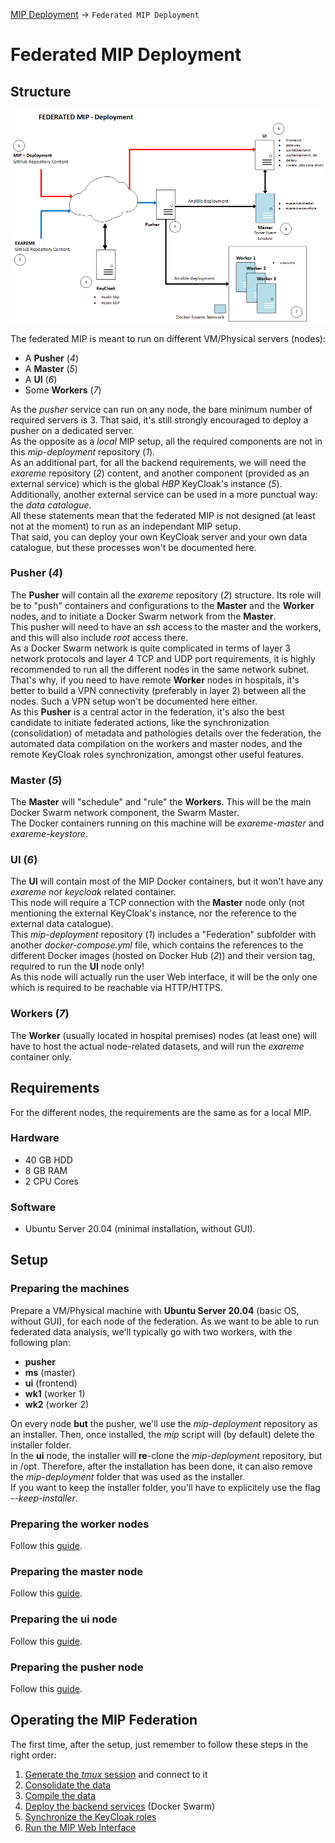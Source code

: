<a href="../README.md#FederatedDeployment">MIP Deployment</a> -> `Federated MIP Deployment`

# Federated MIP Deployment
## Structure
![MIP Federated Deployment Scheme](MIP_Federated_Deployment_II.png)

The federated MIP is meant to run on different VM/Physical servers (nodes):

* A **Pusher** (*4*)
* A **Master** (*5*)
* A **UI** (*6*)
* Some **Workers** (*7*)

As the *pusher* service can run on any node, the bare minimum number of required servers is 3. That said, it's still strongly encouraged to deploy a pusher on a dedicated server.  
As the opposite as a *local* MIP setup, all the required components are not in this *mip-deployment* repository (*1*).  
As an additional part, for all the backend requirements, we will need the *exareme* repository (*2*) content, and another component (provided as an external service) which is the global *HBP* KeyCloak's instance (*5*).  
Additionally, another external service can be used in a more punctual way: the *data catalogue*.  
All these statements mean that the federated MIP is not designed (at least not at the moment) to run as an independant MIP setup.  
That said, you can deploy your own KeyCloak server and your own data catalogue, but these processes won't be documented here.

### Pusher (*4*)
The **Pusher** will contain all the *exareme* repository (*2*) structure. Its role will be to "push" containers and configurations to the **Master** and the **Worker** nodes, and to initiate a Docker Swarm network from the **Master**.  
This pusher will need to have an *ssh* access to the master and the workers, and this will also include *root* access there.  
As a Docker Swarm network is quite complicated in terms of layer 3 network protocols and layer 4 TCP and UDP port requirements, it is highly recommended to run all the different nodes in the same network subnet. That's why, if you need to have remote **Worker** nodes in hospitals, it's better to build a VPN connectivity (preferably in layer 2) between all the nodes. Such a VPN setup won't be documented here either.  
As this **Pusher** is a central actor in the federation, it's also the best candidate to initiate federated actions, like the synchronization (consolidation) of metadata and pathologies details over the federation, the automated data compilation on the workers and master nodes, and the remote KeyCloak roles synchronization, amongst other useful features.

### Master (*5*)
The **Master** will "schedule" and "rule" the **Workers**. This will be the main Docker Swarm network component, the Swarm Master.  
The Docker containers running on this machine will be *exareme-master* and *exareme-keystore*.

### UI (*6*)
The **UI** will contain most of the MIP Docker containers, but it won't have any *exareme* nor *keycloak* related container.  
This node will require a TCP connection with the **Master** node only (not mentioning the external KeyCloak's instance, nor the reference to the external data catalogue).  
This *mip-deployment* repository (*1*) includes a "Federation" subfolder with another *docker-compose.yml* file, which contains the references to the different Docker images (hosted on Docker Hub (*2*)) and their version tag, required to run the **UI** node only!  
As this node will actually run the user Web interface, it will be the only one which is required to be reachable via HTTP/HTTPS.

### Workers (*7*)
The **Worker** (usually located in hospital premises) nodes (at least one) will have to host the actual node-related datasets, and will run the *exareme* container only.

## Requirements
For the different nodes, the requirements are the same as for a local MIP.

### Hardware
* 40 GB HDD
* 8 GB RAM
* 2 CPU Cores

### Software
* Ubuntu Server 20.04 (minimal installation, without GUI).  

## Setup
### Preparing the machines
Prepare a VM/Physical machine with **Ubuntu Server 20.04** (basic OS, without GUI), for each node of the federation. As we want to be able to run federated data analysis, we'll typically go with two workers, with the following plan:

* **pusher**
* **ms** (master)
* **ui** (frontend)
* **wk1** (worker 1)
* **wk2** (worker 2)

On every node **but** the pusher, we'll use the *mip-deployment* repository as an installer. Then, once installed, the *mip* script will (by default) delete the installer folder.  
In the **ui** node, the installer will **re**-clone the *mip-deployment* repository, but in /opt. Therefore, after the installation has been done, it can also remove the *mip-deployment* folder that was used as the installer.  
If you want to keep the installer folder, you'll have to explicitely use the flag *--keep-installer*.

### <a id="PreparingWorkers">Preparing the **worker** nodes</a>
Follow this <a href="PreparingWorkers.md">guide</a>.

### <a id="PreparingMaster">Preparing the **master** node</a>
Follow this <a href="PreparingMaster.md">guide</a>.

### <a id="PreparingUI">Preparing the **ui** node</a>
Follow this <a href="PreparingUI.md">guide</a>.

### <a id="PreparingPusher">Preparing the **pusher** node</a>
Follow this <a href="PreparingPusher.md">guide</a>.

## <a id="OperatingMIPFederation">Operating the MIP Federation</a>
The first time, after the setup, just remember to follow these steps in the right order:

1. <a href="OperatingMIPFederation.md#GeneratingTmuxSession">Generate the *tmux* session</a> and connect to it
1. <a href="OperatingMIPFederation.md#ConsolidatingData">Consolidate the data</a>
1. <a href="OperatingMIPFederation.md#CompilingData">Compile the data</a>
1. <a href="OperatingMIPFederation.md#DeployingServices">Deploy the backend services</a> (Docker Swarm)
1. <a href="OperatingMIPFederation.md#SynchronizingKeycloakRoles">Synchronize the KeyCloak roles</a>
1. <a href="OperatingMIPFederation.md#RunningWebInterface">Run the MIP Web Interface</a>
